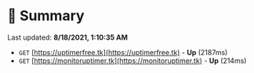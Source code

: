 # 📖 Summary
Last updated: **8/18/2021, 1:10:35 AM**

- `GET` [https://uptimerfree.tk](https://uptimerfree.tk) - **Up** (2187ms)
- `GET` [https://monitoruptimer.tk](https://monitoruptimer.tk) - **Up** (214ms)
